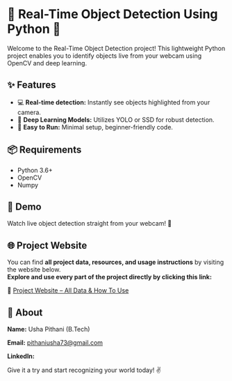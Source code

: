 # 🚀 Real-Time Object Detection Using Python 🐍

Welcome to the Real-Time Object Detection project! This lightweight Python project enables you to identify objects live from your webcam using OpenCV and deep learning.

## ✨ Features
- 💻 **Real-time detection:** Instantly see objects highlighted from your camera.
- 🧠 **Deep Learning Models:** Utilizes YOLO or SSD for robust detection.
- 🔧 **Easy to Run:** Minimal setup, beginner-friendly code.

## 📦 Requirements
- Python 3.6+
- OpenCV
- Numpy

## 👀 Demo
Watch live object detection straight from your webcam! 🎥

## 🌐 Project Website

You can find **all project data, resources, and usage instructions** by visiting the website below.  
**Explore and use every part of the project directly by clicking this link:**

🔗 [Project Website – All Data & How To Use](https://ushapithani.github.io/Real_Time_Object_Detection_Project/)

## 👤 About

**Name:**  Usha Pithani (B.Tech)

**Email:** pithaniusha73@gmail.com

**LinkedIn:** 

Give it a try and start recognizing your world today! ✌️

